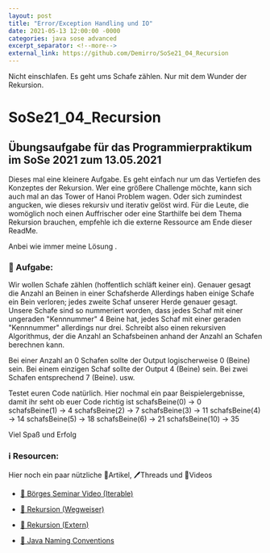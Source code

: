 ```yaml
---
layout: post
title: "Error/Exception Handling und IO"
date: 2021-05-13 12:00:00 -0000
categories: java sose advanced
excerpt_separator: <!--more-->
external_link: https://github.com/Demirro/SoSe21_04_Recursion
---
```

Nicht einschlafen. Es geht ums Schafe zählen. Nur mit dem Wunder der Rekursion.
<!--more-->

# SoSe21_04_Recursion

## Übungsaufgabe für das Programmierpraktikum im SoSe 2021 zum 13.05.2021

Dieses mal eine kleinere Aufgabe. Es geht einfach nur um das Vertiefen des Konzeptes der Rekursion. Wer eine größere Challenge möchte, kann sich auch mal an das Tower of Hanoi Problem wagen. Oder sich zumindest angucken, wie dieses rekursiv und iterativ gelöst wird. Für die Leute, die womöglich noch einen Auffrischer oder eine Starthilfe bei dem Thema Rekursion brauchen, empfehle ich die externe Ressource am Ende dieser ReadMe.

Anbei wie immer meine Lösung .

### 📝 Aufgabe:

Wir wollen Schafe zählen (hoffentlich schläft keiner ein). Genauer gesagt die Anzahl an Beinen in einer Schafsherde Allerdings haben einige Schafe ein Bein verloren; jedes zweite Schaf unserer Herde genauer gesagt. Unsere Schafe sind so nummeriert worden, dass jedes Schaf mit einer ungeraden "Kennnummer" 4 Beine hat, jedes Schaf mit einer geraden "Kennnummer" allerdings nur drei. Schreibt also einen rekursiven Algorithmus, der die Anzahl an Schafsbeinen anhand der Anzahl an Schafen berechnen kann.

Bei einer Anzahl an 0 Schafen sollte der Output logischerweise 0 (Beine) sein.
Bei einem einzigen Schaf sollte der Output 4 (Beine) sein.
Bei zwei Schafen entsprechend 7 (Beine).
usw.

Testet euren Code natürlich. Hier nochmal ein paar Beispielergebnisse, damit ihr seht ob euer Code richtig ist
schafsBeine(0) → 0	
schafsBeine(1) → 4
schafsBeine(2) → 7
schafsBeine(3) → 11
schafsBeine(4) → 14	
schafsBeine(5) → 18
schafsBeine(6) → 21
schafsBeine(10) → 35

Viel Spaß und Erfolg
    
### ℹ️ Resourcen:
Hier noch ein paar nützliche 📃Artikel, 🖊️Threads und 🎥Videos

- [🎥 Börges Seminar Video (Iterable)](https://www.ilias.uni-koeln.de/ilias/ilias.php?ref_id=3957251&eid=fd0c3ca3-0bbb-4fbe-8448-2df6357419f3&cmd=streamVideo&cmdClass=xoctplayergui&cmdNode=x2:p7:18a:18l&baseClass=ilrepositorygui)

- [📃 Rekursion (Wegweiser)](https://dh-cologne.github.io/java-wegweiser/articles/Rekursion.html)
- [📃 Rekursion (Extern)](http://ais.informatik.uni-freiburg.de/teaching/ss09/info_MST/material/mst_08_recursion.pdf)

- [📃 Java Naming Conventions](https://github.com/DH-Cologne/java-wegweiser/blob/master/articles/Naming-Conventions.md)

